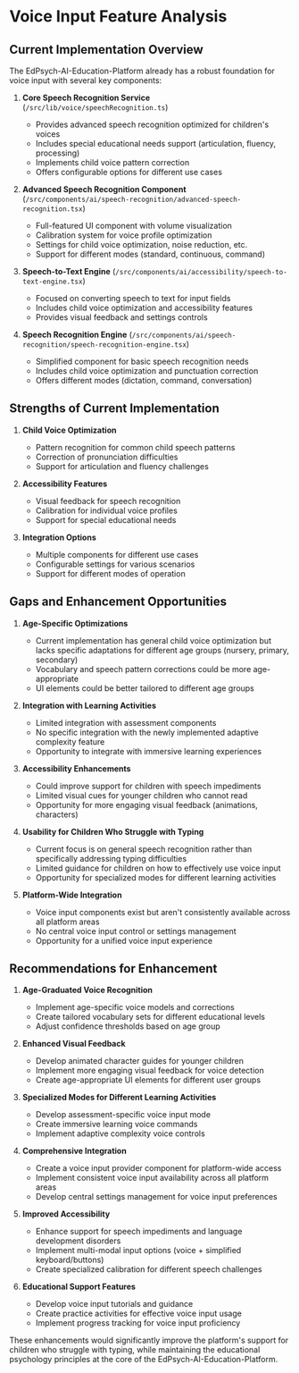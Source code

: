 # Voice Input Feature Analysis

## Current Implementation Overview

The EdPsych-AI-Education-Platform already has a robust foundation for voice input with several key components:

1. **Core Speech Recognition Service** (`/src/lib/voice/speechRecognition.ts`)
   - Provides advanced speech recognition optimized for children's voices
   - Includes special educational needs support (articulation, fluency, processing)
   - Implements child voice pattern correction
   - Offers configurable options for different use cases

2. **Advanced Speech Recognition Component** (`/src/components/ai/speech-recognition/advanced-speech-recognition.tsx`)
   - Full-featured UI component with volume visualization
   - Calibration system for voice profile optimization
   - Settings for child voice optimization, noise reduction, etc.
   - Support for different modes (standard, continuous, command)

3. **Speech-to-Text Engine** (`/src/components/ai/accessibility/speech-to-text-engine.tsx`)
   - Focused on converting speech to text for input fields
   - Includes child voice optimization and accessibility features
   - Provides visual feedback and settings controls

4. **Speech Recognition Engine** (`/src/components/ai/speech-recognition/speech-recognition-engine.tsx`)
   - Simplified component for basic speech recognition needs
   - Includes child voice optimization and punctuation correction
   - Offers different modes (dictation, command, conversation)

## Strengths of Current Implementation

1. **Child Voice Optimization**
   - Pattern recognition for common child speech patterns
   - Correction of pronunciation difficulties
   - Support for articulation and fluency challenges

2. **Accessibility Features**
   - Visual feedback for speech recognition
   - Calibration for individual voice profiles
   - Support for special educational needs

3. **Integration Options**
   - Multiple components for different use cases
   - Configurable settings for various scenarios
   - Support for different modes of operation

## Gaps and Enhancement Opportunities

1. **Age-Specific Optimizations**
   - Current implementation has general child voice optimization but lacks specific adaptations for different age groups (nursery, primary, secondary)
   - Vocabulary and speech pattern corrections could be more age-appropriate
   - UI elements could be better tailored to different age groups

2. **Integration with Learning Activities**
   - Limited integration with assessment components
   - No specific integration with the newly implemented adaptive complexity feature
   - Opportunity to integrate with immersive learning experiences

3. **Accessibility Enhancements**
   - Could improve support for children with speech impediments
   - Limited visual cues for younger children who cannot read
   - Opportunity for more engaging visual feedback (animations, characters)

4. **Usability for Children Who Struggle with Typing**
   - Current focus is on general speech recognition rather than specifically addressing typing difficulties
   - Limited guidance for children on how to effectively use voice input
   - Opportunity for specialized modes for different learning activities

5. **Platform-Wide Integration**
   - Voice input components exist but aren't consistently available across all platform areas
   - No central voice input control or settings management
   - Opportunity for a unified voice input experience

## Recommendations for Enhancement

1. **Age-Graduated Voice Recognition**
   - Implement age-specific voice models and corrections
   - Create tailored vocabulary sets for different educational levels
   - Adjust confidence thresholds based on age group

2. **Enhanced Visual Feedback**
   - Develop animated character guides for younger children
   - Implement more engaging visual feedback for voice detection
   - Create age-appropriate UI elements for different user groups

3. **Specialized Modes for Different Learning Activities**
   - Develop assessment-specific voice input mode
   - Create immersive learning voice commands
   - Implement adaptive complexity voice controls

4. **Comprehensive Integration**
   - Create a voice input provider component for platform-wide access
   - Implement consistent voice input availability across all platform areas
   - Develop central settings management for voice input preferences

5. **Improved Accessibility**
   - Enhance support for speech impediments and language development disorders
   - Implement multi-modal input options (voice + simplified keyboard/buttons)
   - Create specialized calibration for different speech challenges

6. **Educational Support Features**
   - Develop voice input tutorials and guidance
   - Create practice activities for effective voice input usage
   - Implement progress tracking for voice input proficiency

These enhancements would significantly improve the platform's support for children who struggle with typing, while maintaining the educational psychology principles at the core of the EdPsych-AI-Education-Platform.
